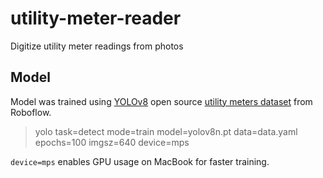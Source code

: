 # utility-meter-reader

Digitize utility meter readings from photos

## Model

Model was trained using [YOLOv8](https://docs.ultralytics.com/tasks/detect/#__tabbed_1_2) open source [utility meters dataset](https://universe.roboflow.com/watermeter-jvlgr/utility-meter-reading-dataset-for-automatic-reading-yolo) from Roboflow.

> yolo task=detect mode=train model=yolov8n.pt data=data.yaml epochs=100 imgsz=640 device=mps

`device=mps` enables GPU usage on MacBook for faster training.
